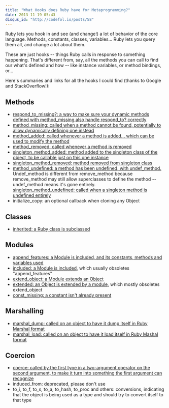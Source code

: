 ```yaml
---
title: "What Hooks does Ruby have for Metaprogramming?"
date: 2013-11-19 05:43
disqus_id: "http://codefol.io/posts/58"
---
```

Ruby lets you hook in and see (and change!) a lot of behavior of the core language. Methods, constants, classes, variables... Ruby lets you query them all, and change a lot about them.

These are just hooks -- things Ruby calls in response to something happening. That's different from, say, all the methods you can call to find our what's defined and how -- like instance variables, or method bindings, or...

Here's summaries and links for all the hooks I could find (thanks to Google and StackOverflow!):

<!-- more -->

## Methods

<ul>
  <li><a href="http://robots.thoughtbot.com/always-define-respond-to-missing-when-overriding">respond_to_missing?: a way to make sure your dynamic methods defined with method_missing also handle respond_to? correctly</a></li>
  <li><a href="http://ruby-doc.org/core-2.0.0/BasicObject.html#method-i-method_missing">method_missing: called when a method cannot be found, potentially to allow dynamically defining one instead</a></li>
  <li><a href="http://ruby-doc.org/core-2.0.0/Module.html#method-i-method_added">method_added: called whenever a method is added... which can be used to modify the method</a></li>
  <li><a href="http://ruby-doc.org/core-2.0.0/Module.html#method-i-method_removed">method_removed: called whenever a method is removed</a></li>
  <li><a href="http://www.ruby-doc.org/core-1.9.3/BasicObject.html#method-i-singleton_method_added">singleton_method_added: method added to the singleton class of the object, to be callable just on this one instance</a></li>
  <li><a href="http://www.ruby-doc.org/core-1.9.3/BasicObject.html#method-i-singleton_method_removed">singleton_method_removed: method removed from singleton class</a></li>
  <li><a href="http://ruby-doc.org/core-2.0.0/Module.html#method-i-method_undefined">method_undefined: a method has been undefined, with undef_method.</a> Undef_method is different from remove_method because remove_method may still allow superclasses to define the method -- undef_method means it's gone entirely.</li>
  <a href="http://www.ruby-doc.org/core-1.9.3/BasicObject.html#method-i-singleton_method_undefined">singleton_method_undefined: called when a singleton method is undefined entirely</a></li>
  <li>initialize_copy: an optional callback when cloning any Object</li>
</ul>

## Classes

<ul>
  <li><a href="http://www.ruby-doc.org/core-2.0.0/Class.html#method-i-inherited">inherited: a Ruby class is subclassed</a></li>
</ul>

## Modules

<ul>
  <li><a href="http://www.ruby-doc.org/core-2.0.0/Module.html#method-i-append_features">append_features: a Module is included, and its constants, methods and variables used</a></li>
  <li><a href="http://ruby-doc.org/core-2.0.0/Module.html#method-i-included">included: a Module is included</a>, which usually obsoletes "append_features"</li>
  <li><a href="http://ruby-doc.org/core-2.0.0/Module.html#method-i-extend_object">extend_object: a Module extends an Object</a></li>
  <li><a href="http://ruby-doc.org/core-2.0.0/Module.html#method-i-extended">extended: an Object is extended by a module</a>, which mostly obsoletes extend_object</li>
  <li><a href="http://ruby-doc.org/core-2.0.0/Module.html#method-i-const_missing">const_missing: a constant isn't already present</a></li>
</ul>

## Marshalling

<ul>
  <li><a href="http://ruby-doc.org/core-2.0.0/Marshal.html">marshal_dump: called on an object to have it dump itself in Ruby Marshal format</a></li>
  <li><a href="http://ruby-doc.org/core-2.0.0/Marshal.html">marshal_load: called on an object to have it load itself in Ruby Mashal format</a></li>
</ul>

## Coercion

<ul>
  <li><a href="http://stackoverflow.com/questions/2799571/in-ruby-how-does-coerce-actually-work">coerce: called by the first type in a two-argument operator on the second argument, to make it turn into something the first argument can recognize</a></li>
  <li>induced_from: deprecated, please don't use</li>
  <li>to_i, to_f, to_s, to_a, to_hash, to_proc and others: conversions, indicating that the object is being used as a type and should try to convert itself to that type</li> 
</ul>
